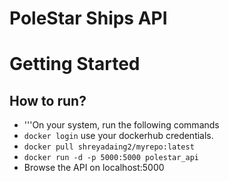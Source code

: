# PoleStar Ships API

# Getting Started

## How to run?
- '''On your system, run the following commands
- ```docker login``` use your dockerhub credentials.
- ```docker pull shreyadaing2/myrepo:latest```
- ```docker run -d -p 5000:5000 polestar_api```
- Browse the API on localhost:5000
